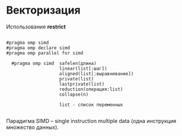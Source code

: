 # Векторизация

Использование **restrict**


```

#pragma omp simd 
#pragma omp declare simd
#pragma omp parallel for simd

  #pragma omp simd  safelen(длина)
                    linear(list[:шаг])
                    aligned(list[:выравнивание])
                    private(list)
                    lastprivate(list)
                    reduction(операция:list)
                    collapse(n)
                    
                    list - список переменных


```

Парадигма SIMD – single instruction multiple data (одна инструкция множество данных).
